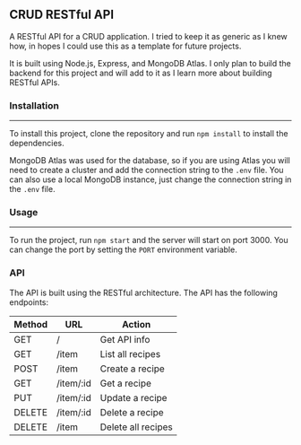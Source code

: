 ## CRUD RESTful API



A RESTful API for a CRUD application. I tried to keep it as generic as I knew how, in hopes I could use this as a template
for future projects.

It is built using Node.js, Express, and MongoDB Atlas. I only plan to build the backend for this project and
will add to it as I learn more about building RESTful APIs.

### Installation

---

To install this project, clone the repository and run `npm install` to install the dependencies.

MongoDB Atlas was used for the database, so if you are using Atlas you will need to create a cluster and add the connection
string to the `.env` file. You can also use a local MongoDB instance, just change the connection string in the `.env` file.

### Usage

---

To run the project, run `npm start` and the server will start on port 3000. You can change the port by setting the
`PORT` environment variable.

### API

The API is built using the RESTful architecture. The API has the following endpoints:

| Method | URL       | Action             |
| ------ | --------- | ------------------ |
| GET    | /         | Get API info       |
| GET    | /item     | List all recipes   |
| POST   | /item     | Create a recipe    |
| GET    | /item/:id | Get a recipe       |
| PUT    | /item/:id | Update a recipe    |
| DELETE | /item/:id | Delete a recipe    |
| DELETE | /item     | Delete all recipes |

